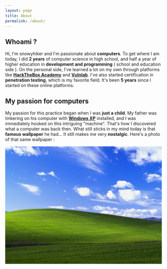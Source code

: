 ```yaml
---
layout: page
title: About
permalink: /about/
---
```


## Whoami ?

Hi, I'm snowyhiker and I'm passionate about **computers**. To get where I am today, I did **2 years** of computer science in high school, and half a year of higher education in **development and programming** ( school and education side ). On the personal side, I've learned a lot on my own through platforms like [**HackTheBox Academy**](https://academy.hackthebox.com/) and [**Vulnlab**](https://www.vulnlab.com/). I've also started certification in **penetration testing**, which is my favorite field. It's been **5 years** since I started on these online platforms.

## My passion for computers

My passion for this practice began when I was **just a child**. My father was tinkering on his computer with [**Windows XP**](https://en.wikipedia.org/wiki/Windows_XP) installed, and I was immediately hooked on this intriguing "machine". That's how I discovered what a computer was back then. What still sticks in my mind today is that **famous wallpaper** he had... It still makes me very **nostalgic**. Here's a photo of that same wallpaper :

![windows_xp](/assets/images/windows_xp.jpg)
